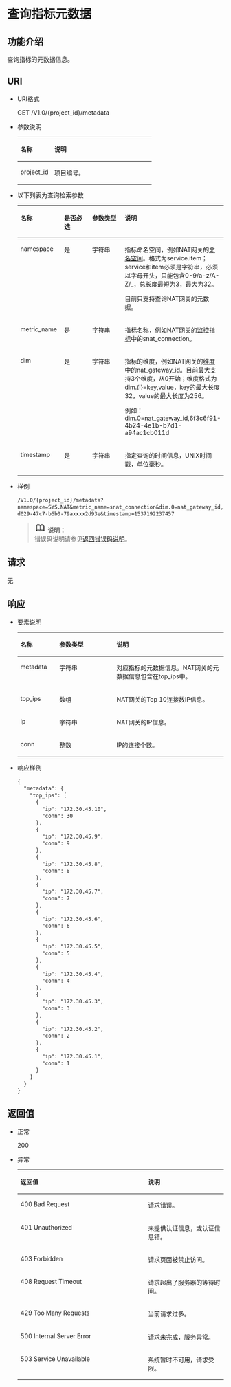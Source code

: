 # 查询指标元数据<a name="ZH-CN_TOPIC_0143576778"></a>

## 功能介绍<a name="section66578044"></a>

查询指标的元数据信息。

## URI<a name="section62331491"></a>

-   URI格式

    GET /V1.0/\{project\_id\}/metadata

-   参数说明

    <a name="table23820074175412"></a>
    <table><thead align="left"><tr id="row17704405175412"><th class="cellrowborder" valign="top" width="25.281396231187557%" id="mcps1.1.3.1.1"><p id="p24770673175412"><a name="p24770673175412"></a><a name="p24770673175412"></a>名称</p>
    </th>
    <th class="cellrowborder" valign="top" width="74.71860376881246%" id="mcps1.1.3.1.2"><p id="p49831152175412"><a name="p49831152175412"></a><a name="p49831152175412"></a>说明</p>
    </th>
    </tr>
    </thead>
    <tbody><tr id="row9791522175412"><td class="cellrowborder" valign="top" width="25.281396231187557%" headers="mcps1.1.3.1.1 "><p id="p54915841175412"><a name="p54915841175412"></a><a name="p54915841175412"></a>project_id</p>
    </td>
    <td class="cellrowborder" valign="top" width="74.71860376881246%" headers="mcps1.1.3.1.2 "><p id="p62453732175412"><a name="p62453732175412"></a><a name="p62453732175412"></a>项目编号。</p>
    </td>
    </tr>
    </tbody>
    </table>

-   以下列表为查询检索参数

    <a name="table35416756"></a>
    <table><thead align="left"><tr id="row27598891"><th class="cellrowborder" valign="top" width="21.292129212921292%" id="mcps1.1.5.1.1"><p id="p20917673"><a name="p20917673"></a><a name="p20917673"></a>名称</p>
    </th>
    <th class="cellrowborder" valign="top" width="15.551555155515551%" id="mcps1.1.5.1.2"><p id="p16609919"><a name="p16609919"></a><a name="p16609919"></a>是否必选</p>
    </th>
    <th class="cellrowborder" valign="top" width="18.23182318231823%" id="mcps1.1.5.1.3"><p id="p3884242163044"><a name="p3884242163044"></a><a name="p3884242163044"></a>参数类型</p>
    </th>
    <th class="cellrowborder" valign="top" width="44.92449244924492%" id="mcps1.1.5.1.4"><p id="p3226198"><a name="p3226198"></a><a name="p3226198"></a>说明</p>
    </th>
    </tr>
    </thead>
    <tbody><tr id="row59995477"><td class="cellrowborder" valign="top" width="21.292129212921292%" headers="mcps1.1.5.1.1 "><p id="p27795493"><a name="p27795493"></a><a name="p27795493"></a>namespace</p>
    </td>
    <td class="cellrowborder" valign="top" width="15.551555155515551%" headers="mcps1.1.5.1.2 "><p id="p92977379112"><a name="p92977379112"></a><a name="p92977379112"></a>是</p>
    </td>
    <td class="cellrowborder" valign="top" width="18.23182318231823%" headers="mcps1.1.5.1.3 "><p id="p46188171163044"><a name="p46188171163044"></a><a name="p46188171163044"></a>字符串</p>
    </td>
    <td class="cellrowborder" valign="top" width="44.92449244924492%" headers="mcps1.1.5.1.4 "><p id="p1529914911223"><a name="p1529914911223"></a><a name="p1529914911223"></a>指标命名空间，例如NAT网关的<a href="NAT网关监控指标说明.md#section172651386227">命名空间</a>。格式为service.item；service和item必须是字符串，必须以字母开头，只能包含0-9/a-z/A-Z/_，总长度最短为3，最大为32。</p>
    <p id="p156065911275"><a name="p156065911275"></a><a name="p156065911275"></a>目前只支持查询NAT网关的元数据。</p>
    </td>
    </tr>
    <tr id="row14620943"><td class="cellrowborder" valign="top" width="21.292129212921292%" headers="mcps1.1.5.1.1 "><p id="p43445707"><a name="p43445707"></a><a name="p43445707"></a>metric_name</p>
    </td>
    <td class="cellrowborder" valign="top" width="15.551555155515551%" headers="mcps1.1.5.1.2 "><p id="p10966164010112"><a name="p10966164010112"></a><a name="p10966164010112"></a>是</p>
    </td>
    <td class="cellrowborder" valign="top" width="18.23182318231823%" headers="mcps1.1.5.1.3 "><p id="p50254369163044"><a name="p50254369163044"></a><a name="p50254369163044"></a>字符串</p>
    </td>
    <td class="cellrowborder" valign="top" width="44.92449244924492%" headers="mcps1.1.5.1.4 "><p id="p13210151410251"><a name="p13210151410251"></a><a name="p13210151410251"></a>指标名称，例如NAT网关的<a href="NAT网关监控指标说明.md#section18266133811225">监控指标</a>中的snat_connection。</p>
    </td>
    </tr>
    <tr id="row55056607"><td class="cellrowborder" valign="top" width="21.292129212921292%" headers="mcps1.1.5.1.1 "><p id="p30400195"><a name="p30400195"></a><a name="p30400195"></a>dim</p>
    </td>
    <td class="cellrowborder" valign="top" width="15.551555155515551%" headers="mcps1.1.5.1.2 "><p id="p125871341914"><a name="p125871341914"></a><a name="p125871341914"></a>是</p>
    </td>
    <td class="cellrowborder" valign="top" width="18.23182318231823%" headers="mcps1.1.5.1.3 "><p id="p44072059163044"><a name="p44072059163044"></a><a name="p44072059163044"></a>字符串</p>
    </td>
    <td class="cellrowborder" valign="top" width="44.92449244924492%" headers="mcps1.1.5.1.4 "><p id="p19158445162638"><a name="p19158445162638"></a><a name="p19158445162638"></a>指标的维度，例如NAT网关的<a href="NAT网关监控指标说明.md#section102905383226">维度</a>中的nat_gateway_id。目前最大支持3个维度，从0开始；维度格式为dim.{i}=key,value，key的最大长度32，value的最大长度为256。</p>
    <p id="p8135907"><a name="p8135907"></a><a name="p8135907"></a>例如：dim.0=nat_gateway_id,6f3c6f91-4b24-4e1b-b7d1-a94ac1cb011d</p>
    </td>
    </tr>
    <tr id="row87197485314"><td class="cellrowborder" valign="top" width="21.292129212921292%" headers="mcps1.1.5.1.1 "><p id="p10961008143758"><a name="p10961008143758"></a><a name="p10961008143758"></a>timestamp</p>
    </td>
    <td class="cellrowborder" valign="top" width="15.551555155515551%" headers="mcps1.1.5.1.2 "><p id="p15426442143758"><a name="p15426442143758"></a><a name="p15426442143758"></a>是</p>
    </td>
    <td class="cellrowborder" valign="top" width="18.23182318231823%" headers="mcps1.1.5.1.3 "><p id="p41582309143758"><a name="p41582309143758"></a><a name="p41582309143758"></a>字符串</p>
    </td>
    <td class="cellrowborder" valign="top" width="44.92449244924492%" headers="mcps1.1.5.1.4 "><p id="p12723881143758"><a name="p12723881143758"></a><a name="p12723881143758"></a>指定查询的时间信息，UNIX时间戳，单位毫秒。</p>
    </td>
    </tr>
    </tbody>
    </table>

-   样例

    ```
    /V1.0/{project_id}/metadata?namespace=SYS.NAT&metric_name=snat_connection&dim.0=nat_gateway_id,bd508624-d029-47c7-b6b0-79axxxx2d93e&timestamp=1537192237457
    ```

    >![](public_sys-resources/icon-note.gif) **说明：**   
    >错误码说明请参见[返回错误码说明](返回错误码说明.md)。  


## 请求<a name="section24112512"></a>

无

## 响应<a name="section15686020"></a>

-   要素说明

    <a name="table5969686152721"></a>
    <table><thead align="left"><tr id="row18607158152721"><th class="cellrowborder" valign="top" width="18.90810918908109%" id="mcps1.1.4.1.1"><p id="p30784793152721"><a name="p30784793152721"></a><a name="p30784793152721"></a>名称</p>
    </th>
    <th class="cellrowborder" valign="top" width="27.68723127687231%" id="mcps1.1.4.1.2"><p id="p48461363152721"><a name="p48461363152721"></a><a name="p48461363152721"></a>参数类型</p>
    </th>
    <th class="cellrowborder" valign="top" width="53.404659534046594%" id="mcps1.1.4.1.3"><p id="p33056312152721"><a name="p33056312152721"></a><a name="p33056312152721"></a>说明</p>
    </th>
    </tr>
    </thead>
    <tbody><tr id="row60315630152721"><td class="cellrowborder" valign="top" width="18.90810918908109%" headers="mcps1.1.4.1.1 "><p id="p379942116363"><a name="p379942116363"></a><a name="p379942116363"></a>metadata</p>
    </td>
    <td class="cellrowborder" valign="top" width="27.68723127687231%" headers="mcps1.1.4.1.2 "><p id="p1279992193620"><a name="p1279992193620"></a><a name="p1279992193620"></a>字符串</p>
    </td>
    <td class="cellrowborder" valign="top" width="53.404659534046594%" headers="mcps1.1.4.1.3 "><p id="p19799321173617"><a name="p19799321173617"></a><a name="p19799321173617"></a>对应指标的元数据信息。NAT网关的元数据信息包含在top_ips中。</p>
    </td>
    </tr>
    <tr id="row33950884152721"><td class="cellrowborder" valign="top" width="18.90810918908109%" headers="mcps1.1.4.1.1 "><p id="p18799102143614"><a name="p18799102143614"></a><a name="p18799102143614"></a>top_ips</p>
    </td>
    <td class="cellrowborder" valign="top" width="27.68723127687231%" headers="mcps1.1.4.1.2 "><p id="p4799172113367"><a name="p4799172113367"></a><a name="p4799172113367"></a>数组</p>
    </td>
    <td class="cellrowborder" valign="top" width="53.404659534046594%" headers="mcps1.1.4.1.3 "><p id="p979917218366"><a name="p979917218366"></a><a name="p979917218366"></a>NAT网关的Top 10连接数IP信息。</p>
    </td>
    </tr>
    <tr id="row52817186152721"><td class="cellrowborder" valign="top" width="18.90810918908109%" headers="mcps1.1.4.1.1 "><p id="p11799122133610"><a name="p11799122133610"></a><a name="p11799122133610"></a>ip</p>
    </td>
    <td class="cellrowborder" valign="top" width="27.68723127687231%" headers="mcps1.1.4.1.2 "><p id="p979917216365"><a name="p979917216365"></a><a name="p979917216365"></a>字符串</p>
    </td>
    <td class="cellrowborder" valign="top" width="53.404659534046594%" headers="mcps1.1.4.1.3 "><p id="p137993217363"><a name="p137993217363"></a><a name="p137993217363"></a>NAT网关的IP信息。</p>
    </td>
    </tr>
    <tr id="row27056190152721"><td class="cellrowborder" valign="top" width="18.90810918908109%" headers="mcps1.1.4.1.1 "><p id="p1179992183615"><a name="p1179992183615"></a><a name="p1179992183615"></a>conn</p>
    </td>
    <td class="cellrowborder" valign="top" width="27.68723127687231%" headers="mcps1.1.4.1.2 "><p id="p14799192133618"><a name="p14799192133618"></a><a name="p14799192133618"></a>整数</p>
    </td>
    <td class="cellrowborder" valign="top" width="53.404659534046594%" headers="mcps1.1.4.1.3 "><p id="p0799142163613"><a name="p0799142163613"></a><a name="p0799142163613"></a>IP的连接个数。</p>
    </td>
    </tr>
    </tbody>
    </table>

-   响应样例

    ```
    {
      "metadata": {
        "top_ips": [
          {
            "ip": "172.30.45.10",
            "conn": 30
          },
          {
            "ip": "172.30.45.9",
            "conn": 9
          },
          {
            "ip": "172.30.45.8",
            "conn": 8
          },
          {
            "ip": "172.30.45.7",
            "conn": 7
          },
          {
            "ip": "172.30.45.6",
            "conn": 6
          },
          {
            "ip": "172.30.45.5",
            "conn": 5
          },
          {
            "ip": "172.30.45.4",
            "conn": 4
          },
          {
            "ip": "172.30.45.3",
            "conn": 3
          },
          {
            "ip": "172.30.45.2",
            "conn": 2
          },
          {
            "ip": "172.30.45.1",
            "conn": 1
          }
        ]
      }
    }
    ```


## 返回值<a name="section6956456"></a>

-   正常

    200

-   异常

    <a name="zh-cn_topic_0020098248_table46793998"></a>
    <table><thead align="left"><tr id="zh-cn_topic_0020098248_row65573909"><th class="cellrowborder" valign="top" width="61.839999999999996%" id="mcps1.1.3.1.1"><p id="zh-cn_topic_0020098248_p9886408"><a name="zh-cn_topic_0020098248_p9886408"></a><a name="zh-cn_topic_0020098248_p9886408"></a>返回值</p>
    </th>
    <th class="cellrowborder" valign="top" width="38.16%" id="mcps1.1.3.1.2"><p id="zh-cn_topic_0020098248_p62601592"><a name="zh-cn_topic_0020098248_p62601592"></a><a name="zh-cn_topic_0020098248_p62601592"></a>说明</p>
    </th>
    </tr>
    </thead>
    <tbody><tr id="zh-cn_topic_0020098248_row37564172"><td class="cellrowborder" valign="top" width="61.839999999999996%" headers="mcps1.1.3.1.1 "><p id="zh-cn_topic_0020098248_p22799085"><a name="zh-cn_topic_0020098248_p22799085"></a><a name="zh-cn_topic_0020098248_p22799085"></a>400 Bad Request</p>
    </td>
    <td class="cellrowborder" valign="top" width="38.16%" headers="mcps1.1.3.1.2 "><p id="zh-cn_topic_0020098248_p44643603"><a name="zh-cn_topic_0020098248_p44643603"></a><a name="zh-cn_topic_0020098248_p44643603"></a>请求错误。</p>
    </td>
    </tr>
    <tr id="zh-cn_topic_0020098248_row66248115"><td class="cellrowborder" valign="top" width="61.839999999999996%" headers="mcps1.1.3.1.1 "><p id="zh-cn_topic_0020098248_p64497130"><a name="zh-cn_topic_0020098248_p64497130"></a><a name="zh-cn_topic_0020098248_p64497130"></a>401 Unauthorized</p>
    </td>
    <td class="cellrowborder" valign="top" width="38.16%" headers="mcps1.1.3.1.2 "><p id="zh-cn_topic_0020098248_p42202994"><a name="zh-cn_topic_0020098248_p42202994"></a><a name="zh-cn_topic_0020098248_p42202994"></a>未提供认证信息，或认证信息错。</p>
    </td>
    </tr>
    <tr id="zh-cn_topic_0020098248_row44282627"><td class="cellrowborder" valign="top" width="61.839999999999996%" headers="mcps1.1.3.1.1 "><p id="zh-cn_topic_0020098248_p30123063"><a name="zh-cn_topic_0020098248_p30123063"></a><a name="zh-cn_topic_0020098248_p30123063"></a>403 Forbidden</p>
    </td>
    <td class="cellrowborder" valign="top" width="38.16%" headers="mcps1.1.3.1.2 "><p id="zh-cn_topic_0020098248_p15114764"><a name="zh-cn_topic_0020098248_p15114764"></a><a name="zh-cn_topic_0020098248_p15114764"></a>请求页面被禁止访问。</p>
    </td>
    </tr>
    <tr id="zh-cn_topic_0020098248_row1815156"><td class="cellrowborder" valign="top" width="61.839999999999996%" headers="mcps1.1.3.1.1 "><p id="zh-cn_topic_0020098248_p12809933"><a name="zh-cn_topic_0020098248_p12809933"></a><a name="zh-cn_topic_0020098248_p12809933"></a>408 Request Timeout</p>
    </td>
    <td class="cellrowborder" valign="top" width="38.16%" headers="mcps1.1.3.1.2 "><p id="zh-cn_topic_0020098248_p10309404"><a name="zh-cn_topic_0020098248_p10309404"></a><a name="zh-cn_topic_0020098248_p10309404"></a>请求超出了服务器的等待时间。</p>
    </td>
    </tr>
    <tr id="zh-cn_topic_0020098248_row25675773"><td class="cellrowborder" valign="top" width="61.839999999999996%" headers="mcps1.1.3.1.1 "><p id="zh-cn_topic_0020098248_p66471715"><a name="zh-cn_topic_0020098248_p66471715"></a><a name="zh-cn_topic_0020098248_p66471715"></a>429 Too Many Requests</p>
    </td>
    <td class="cellrowborder" valign="top" width="38.16%" headers="mcps1.1.3.1.2 "><p id="zh-cn_topic_0020098248_p5281111"><a name="zh-cn_topic_0020098248_p5281111"></a><a name="zh-cn_topic_0020098248_p5281111"></a>当前请求过多。</p>
    </td>
    </tr>
    <tr id="zh-cn_topic_0020098248_row47530006"><td class="cellrowborder" valign="top" width="61.839999999999996%" headers="mcps1.1.3.1.1 "><p id="zh-cn_topic_0020098248_p24725298"><a name="zh-cn_topic_0020098248_p24725298"></a><a name="zh-cn_topic_0020098248_p24725298"></a>500 Internal Server Error</p>
    </td>
    <td class="cellrowborder" valign="top" width="38.16%" headers="mcps1.1.3.1.2 "><p id="zh-cn_topic_0020098248_p39567352"><a name="zh-cn_topic_0020098248_p39567352"></a><a name="zh-cn_topic_0020098248_p39567352"></a>请求未完成，服务异常。</p>
    </td>
    </tr>
    <tr id="zh-cn_topic_0020098248_row20561848"><td class="cellrowborder" valign="top" width="61.839999999999996%" headers="mcps1.1.3.1.1 "><p id="zh-cn_topic_0020098248_p54897010"><a name="zh-cn_topic_0020098248_p54897010"></a><a name="zh-cn_topic_0020098248_p54897010"></a>503 Service Unavailable</p>
    </td>
    <td class="cellrowborder" valign="top" width="38.16%" headers="mcps1.1.3.1.2 "><p id="zh-cn_topic_0020098248_p1451523117958"><a name="zh-cn_topic_0020098248_p1451523117958"></a><a name="zh-cn_topic_0020098248_p1451523117958"></a>系统暂时不可用，请求受限。</p>
    </td>
    </tr>
    </tbody>
    </table>


